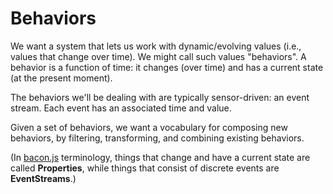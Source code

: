 # Behaviors

We want a system that lets us work with dynamic/evolving values (i.e., values that change over time). We might call such values "behaviors".  A behavior is a function of time: it changes (over time) and has a current state (at the present moment).

The behaviors we'll be dealing with are typically sensor-driven: an event stream. Each event has an associated time and value.

Given a set of behaviors, we want a vocabulary for composing new behaviors, by filtering, transforming, and combining existing behaviors.

(In [bacon.js](https://github.com/baconjs/bacon.js#intro) terminology, things that change and have a current state are called **Properties**, while things that consist of discrete events are **EventStreams**.)
